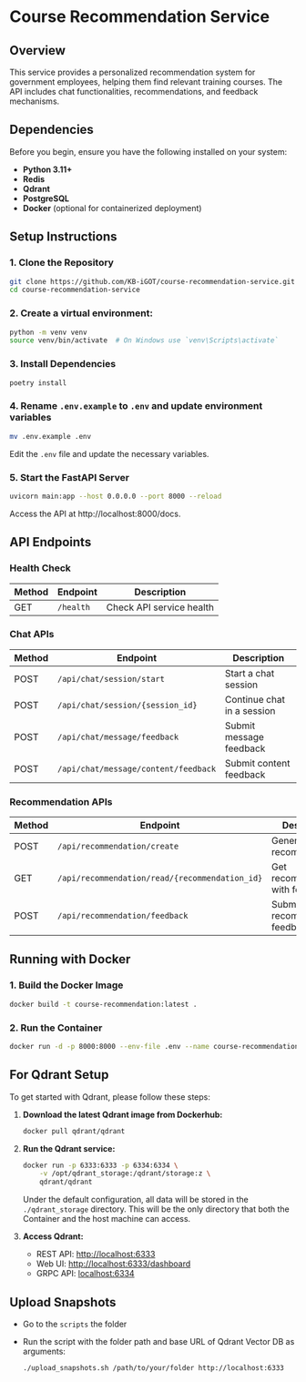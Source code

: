 # Course Recommendation Service

## Overview
This service provides a personalized recommendation system for government employees, helping them find relevant training courses. The API includes chat functionalities, recommendations, and feedback mechanisms.

## Dependencies
Before you begin, ensure you have the following installed on your system:
- **Python 3.11+**
- **Redis**
- **Qdrant**
- **PostgreSQL**
- **Docker** (optional for containerized deployment)


## Setup Instructions
### 1. Clone the Repository
```bash
git clone https://github.com/KB-iGOT/course-recommendation-service.git
cd course-recommendation-service
```

### 2. Create a virtual environment:
```bash
python -m venv venv
source venv/bin/activate  # On Windows use `venv\Scripts\activate`
```

### 3. Install Dependencies
```bash
poetry install
```

### 4. Rename `.env.example` to `.env` and update environment variables
```bash
mv .env.example .env
```
Edit the `.env` file and update the necessary variables.

### 5. Start the FastAPI Server
```bash
uvicorn main:app --host 0.0.0.0 --port 8000 --reload
```
Access the API at http://localhost:8000/docs.

## API Endpoints

### Health Check
| Method | Endpoint | Description |
|--------|----------|-------------|
| GET | `/health` | Check API service health |

### Chat APIs
| Method | Endpoint | Description |
|--------|----------|-------------|
| POST | `/api/chat/session/start` | Start a chat session |
| POST | `/api/chat/session/{session_id}` | Continue chat in a session |
| POST | `/api/chat/message/feedback` | Submit message feedback |
| POST | `/api/chat/message/content/feedback` | Submit content feedback |

### Recommendation APIs
| Method | Endpoint | Description |
|--------|----------|-------------|
| POST | `/api/recommendation/create` | Generate recommendation |
| GET | `/api/recommendation/read/{recommendation_id}` | Get recommendation with feedback |
| POST | `/api/recommendation/feedback` | Submit recommendation feedback |

## Running with Docker
### 1. Build the Docker Image
```bash
docker build -t course-recommendation:latest .
```
### 2. Run the Container
```bash
docker run -d -p 8000:8000 --env-file .env --name course-recommendation-container course-recommendation:latest
```

## For Qdrant Setup

To get started with Qdrant, please follow these steps:

1. **Download the latest Qdrant image from Dockerhub:**

   ```bash
   docker pull qdrant/qdrant
   ```

2. **Run the Qdrant service:**

   ```bash
   docker run -p 6333:6333 -p 6334:6334 \
       -v /opt/qdrant_storage:/qdrant/storage:z \
       qdrant/qdrant
   ```

   Under the default configuration, all data will be stored in the `./qdrant_storage` directory. This will be the only directory that both the Container and the host machine can access.

3. **Access Qdrant:**

   - REST API: [http://localhost:6333](http://localhost:6333)
   - Web UI: [http://localhost:6333/dashboard](http://localhost:6333/dashboard)
   - GRPC API: [localhost:6334](http://localhost:6334)

## Upload Snapshots

- Go to the `scripts` the folder  
- Run the script with the folder path and base URL of Qdrant Vector DB as arguments:

   ```./upload_snapshots.sh /path/to/your/folder http://localhost:6333```
